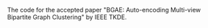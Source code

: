 The code for the accepted paper "BGAE: Auto-encoding Multi-view Bipartite Graph Clustering" by IEEE TKDE.
